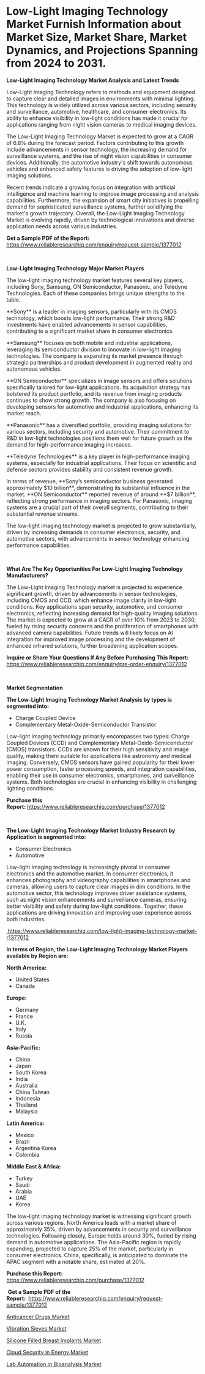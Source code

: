 <p><h1>Low-Light Imaging Technology Market Furnish Information about Market Size, Market Share, Market Dynamics, and Projections Spanning from 2024 to 2031.</h1></p><p><strong>Low-Light Imaging Technology Market Analysis and Latest Trends</strong></p>
<p><p>Low-Light Imaging Technology refers to methods and equipment designed to capture clear and detailed images in environments with minimal lighting. This technology is widely utilized across various sectors, including security and surveillance, automotive, healthcare, and consumer electronics. Its ability to enhance visibility in low-light conditions has made it crucial for applications ranging from night vision cameras to medical imaging devices.</p><p>The Low-Light Imaging Technology Market is expected to grow at a CAGR of 6.8% during the forecast period. Factors contributing to this growth include advancements in sensor technology, the increasing demand for surveillance systems, and the rise of night vision capabilities in consumer devices. Additionally, the automotive industry's shift towards autonomous vehicles and enhanced safety features is driving the adoption of low-light imaging solutions.</p><p>Recent trends indicate a growing focus on integration with artificial intelligence and machine learning to improve image processing and analysis capabilities. Furthermore, the expansion of smart city initiatives is propelling demand for sophisticated surveillance systems, further solidifying the market's growth trajectory. Overall, the Low-Light Imaging Technology Market is evolving rapidly, driven by technological innovations and diverse application needs across various industries.</p></p>
<p><strong>Get a Sample PDF of the Report:&nbsp;</strong> <a href="https://www.reliableresearchiq.com/enquiry/request-sample/1377012?utm_campaign=1124&utm_medium=2&utm_source=Github&utm_content=ia&utm_term=23102024&utm_id=low-light-imaging-technology">https://www.reliableresearchiq.com/enquiry/request-sample/1377012</a></p>
<p>&nbsp;</p>
<p><strong>Low-Light Imaging Technology Major Market Players</strong></p>
<p><p>The low-light imaging technology market features several key players, including Sony, Samsung, ON Semiconductor, Panasonic, and Teledyne Technologies. Each of these companies brings unique strengths to the table. </p><p>**Sony** is a leader in imaging sensors, particularly with its CMOS technology, which boosts low-light performance. Their strong R&D investments have enabled advancements in sensor capabilities, contributing to a significant market share in consumer electronics.</p><p>**Samsung** focuses on both mobile and industrial applications, leveraging its semiconductor division to innovate in low-light imaging technologies. The company is expanding its market presence through strategic partnerships and product development in augmented reality and autonomous vehicles.</p><p>**ON Semiconductor** specializes in image sensors and offers solutions specifically tailored for low-light applications. Its acquisition strategy has bolstered its product portfolio, and its revenue from imaging products continues to show strong growth. The company is also focusing on developing sensors for automotive and industrial applications, enhancing its market reach.</p><p>**Panasonic** has a diversified portfolio, providing imaging solutions for various sectors, including security and automotive. Their commitment to R&D in low-light technologies positions them well for future growth as the demand for high-performance imaging increases.</p><p>**Teledyne Technologies** is a key player in high-performance imaging systems, especially for industrial applications. Their focus on scientific and defense sectors provides stability and consistent revenue growth.</p><p>In terms of revenue, **Sony’s semiconductor business generated approximately $10 billion**, demonstrating its substantial influence in the market. **ON Semiconductor** reported revenue of around **$7 billion**, reflecting strong performance in imaging sectors. For Panasonic, imaging systems are a crucial part of their overall segments, contributing to their substantial revenue streams.</p><p>The low-light imaging technology market is projected to grow substantially, driven by increasing demands in consumer electronics, security, and automotive sectors, with advancements in sensor technology enhancing performance capabilities.</p></p>
<p>&nbsp;</p>
<p><strong>What Are The Key Opportunities For Low-Light Imaging Technology Manufacturers?</strong></p>
<p><p>The Low-Light Imaging Technology market is projected to experience significant growth, driven by advancements in sensor technologies, including CMOS and CCD, which enhance image clarity in low-light conditions. Key applications span security, automotive, and consumer electronics, reflecting increasing demand for high-quality imaging solutions. The market is expected to grow at a CAGR of over 10% from 2023 to 2030, fueled by rising security concerns and the proliferation of smartphones with advanced camera capabilities. Future trends will likely focus on AI integration for improved image processing and the development of enhanced infrared solutions, further broadening application scopes.</p></p>
<p><strong>Inquire or Share Your Questions If Any Before Purchasing This Report:</strong> <a href="https://www.reliableresearchiq.com/enquiry/pre-order-enquiry/1377012?utm_campaign=1124&utm_medium=2&utm_source=Github&utm_content=ia&utm_term=23102024&utm_id=low-light-imaging-technology">https://www.reliableresearchiq.com/enquiry/pre-order-enquiry/1377012</a></p>
<p>&nbsp;</p>
<p><strong>Market Segmentation</strong></p>
<p><strong>The Low-Light Imaging Technology Market Analysis by types is segmented into:</strong></p>
<p><ul><li>Charge Coupled Device</li><li>Complementary Metal-Oxide-Semiconductor Transistor</li></ul></p>
<p><p>Low-light imaging technology primarily encompasses two types: Charge Coupled Devices (CCD) and Complementary Metal-Oxide-Semiconductor (CMOS) transistors. CCDs are known for their high sensitivity and image quality, making them suitable for applications like astronomy and medical imaging. Conversely, CMOS sensors have gained popularity for their lower power consumption, faster processing speeds, and integration capabilities, enabling their use in consumer electronics, smartphones, and surveillance systems. Both technologies are crucial in enhancing visibility in challenging lighting conditions.</p></p>
<p><strong>Purchase this Report:&nbsp;</strong><a href="https://www.reliableresearchiq.com/purchase/1377012?utm_campaign=1124&utm_medium=2&utm_source=Github&utm_content=ia&utm_term=23102024&utm_id=low-light-imaging-technology">https://www.reliableresearchiq.com/purchase/1377012</a></p>
<p>&nbsp;</p>
<p><strong>The Low-Light Imaging Technology Market Industry Research by Application is segmented into:</strong></p>
<p><ul><li>Consumer Electronics</li><li>Automotive</li></ul></p>
<p><p>Low-light imaging technology is increasingly pivotal in consumer electronics and the automotive market. In consumer electronics, it enhances photography and videography capabilities in smartphones and cameras, allowing users to capture clear images in dim conditions. In the automotive sector, this technology improves driver assistance systems, such as night vision enhancements and surveillance cameras, ensuring better visibility and safety during low-light conditions. Together, these applications are driving innovation and improving user experience across both industries.</p></p>
<p><a href="https://www.reliableresearchiq.com/low-light-imaging-technology-market-r1377012?utm_campaign=1124&utm_medium=2&utm_source=Github&utm_content=ia&utm_term=23102024&utm_id=low-light-imaging-technology">&nbsp;https://www.reliableresearchiq.com/low-light-imaging-technology-market-r1377012</a></p>
<p><strong>In terms of Region, the Low-Light Imaging Technology Market Players available by Region are:</strong></p>
<p>
    <p> <strong> North America: </strong>
        <ul>
            <li>United States</li>
            <li>Canada</li>
        </ul>
        </p> 
    <p> <strong> Europe: </strong>
        <ul>
            <li>Germany</li>
            <li>France</li>
            <li>U.K.</li>
            <li>Italy</li>
            <li>Russia</li>
        </ul>
        </p> 
    <p> <strong> Asia-Pacific: </strong>
        <ul>
            <li>China</li>
            <li>Japan</li>
            <li>South Korea</li>
            <li>India</li>
            <li>Australia</li>
            <li>China Taiwan</li>
            <li>Indonesia</li>
            <li>Thailand</li>
            <li>Malaysia</li>
        </ul>
        </p> 
    <p> <strong> Latin America: </strong>
        <ul>
            <li>Mexico</li>
            <li>Brazil</li>
            <li>Argentina Korea</li>
            <li>Colombia</li>
        </ul>
        </p> 
    <p> <strong> Middle East & Africa: </strong>
        <ul>
            <li>Turkey</li>
            <li>Saudi</li>
            <li>Arabia</li>
            <li>UAE</li>
            <li>Korea</li>
        </ul>
    </p>
    </p>
<p><p>The low-light imaging technology market is witnessing significant growth across various regions. North America leads with a market share of approximately 35%, driven by advancements in security and surveillance technologies. Following closely, Europe holds around 30%, fueled by rising demand in automotive applications. The Asia-Pacific region is rapidly expanding, projected to capture 25% of the market, particularly in consumer electronics. China, specifically, is anticipated to dominate the APAC segment with a notable share, estimated at 20%.</p></p>
<p><strong>Purchase this Report: </strong><a href="https://www.reliableresearchiq.com/purchase/1377012?utm_campaign=1124&utm_medium=2&utm_source=Github&utm_content=ia&utm_term=23102024&utm_id=low-light-imaging-technology">https://www.reliableresearchiq.com/purchase/1377012</a></p>
<p>&nbsp;<strong>Get a Sample PDF of the Report:&nbsp;&nbsp;</strong><a href="https://www.reliableresearchiq.com/enquiry/request-sample/1377012?utm_campaign=1124&utm_medium=2&utm_source=Github&utm_content=ia&utm_term=23102024&utm_id=low-light-imaging-technology">https://www.reliableresearchiq.com/enquiry/request-sample/1377012</a></p>
<p><strong></strong></p>
<p><p><a href="https://www.linkedin.com/pulse/anticancer-drugs-value-chain-analysis-from-raw-materials-od1gc?utm_campaign=1124&utm_medium=2&utm_source=Github&utm_content=ia&utm_term=23102024&utm_id=low-light-imaging-technology">Anticancer Drugs Market</a></p><p><a href="https://issuu.com/reportprime-2/docs/vibration-sieves-market-size-2030.p_1a3fb0bb7a777b?utm_campaign=1124&utm_medium=2&utm_source=Github&utm_content=ia&utm_term=23102024&utm_id=low-light-imaging-technology">Vibration Sieves Market</a></p><p><a href="https://www.linkedin.com/pulse/future-innovation-global-silicone-filled-breast-implants-market-j1noc?utm_campaign=1124&utm_medium=2&utm_source=Github&utm_content=ia&utm_term=23102024&utm_id=low-light-imaging-technology">Silicone Filled Breast Implants Market</a></p><p><a href="https://github.com/padencrooks0o/Market-Research-Report-List-1/blob/main/cloud-security-in-energy-market.md?utm_campaign=1124&utm_medium=2&utm_source=Github&utm_content=ia&utm_term=23102024&utm_id=low-light-imaging-technology">Cloud Security in Energy Market</a></p><p><a href="https://github.com/birroctaymonyj/Market-Research-Report-List-1/blob/main/lab-automation-in-bioanalysis-market.md?utm_campaign=1124&utm_medium=2&utm_source=Github&utm_content=ia&utm_term=23102024&utm_id=low-light-imaging-technology">Lab Automation in Bioanalysis Market</a></p></p>